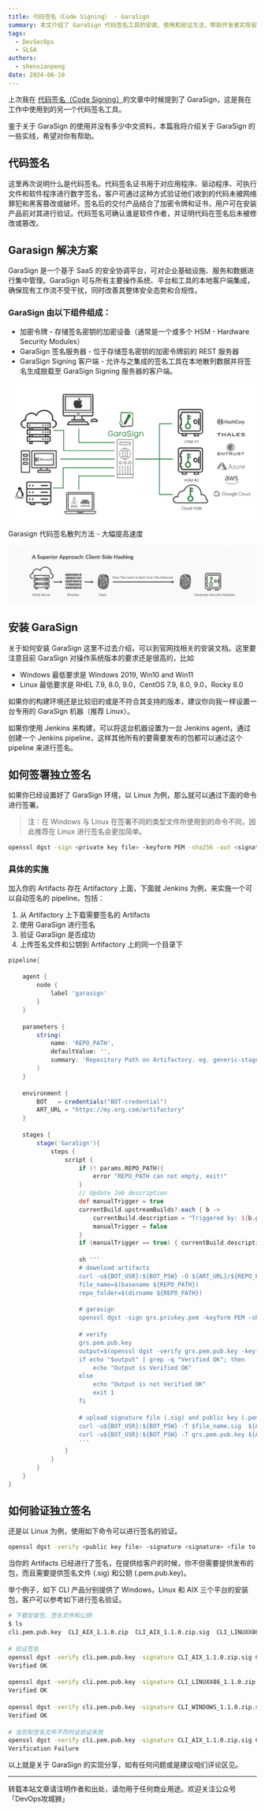 ```yaml
---
title: 代码签名（Code Signing） - GaraSign
summary: 本文介绍了 GaraSign 代码签名工具的安装、使用和验证方法，帮助开发者实现安全的代码签名。
tags:
  - DevSecOps
  - SLSA
authors:
  - shenxianpeng
date: 2024-06-10
---
```


上次我在 [代码签名（Code Signing）](2024/04/code-signing/)的文章中时候提到了 GaraSign，这是我在工作中使用到的另一个代码签名工具。

鉴于关于 GaraSign 的使用并没有多少中文资料，本篇我将介绍关于 GaraSign 的一些实线，希望对你有帮助。


## 代码签名

这里再次说明什么是代码签名。代码签名证书用于对应用程序、驱动程序、可执行文件和软件程序进行数字签名，客户可通过这种方式验证他们收到的代码未被网络罪犯和黑客篡改或破坏。签名后的交付产品结合了加密令牌和证书，用户可在安装产品前对其进行验证。代码签名可确认谁是软件作者，并证明代码在签名后未被修改或篡改。

## Garasign 解决方案

GaraSign 是一个基于 SaaS 的安全协调平台，可对企业基础设施、服务和数据进行集中管理。GaraSign 可与所有主要操作系统、平台和工具的本地客户端集成，确保现有工作流不受干扰，同时改善其整体安全态势和合规性。

### GaraSign 由以下组件组成：

* 加密令牌 - 存储签名密钥的加密设备（通常是一个或多个 HSM - Hardware Security Modules）
* GaraSign 签名服务器 - 位于存储签名密钥的加密令牌前的 REST 服务器
* GaraSign Signing 客户端 - 允许与之集成的签名工具在本地散列数据并将签名生成脱载至 GaraSign Signing 服务器的客户端。

![garasign components](garasign-components.png)

Garasign 代码签名散列方法 - 大幅提高速度

![garasign approach](garasign-approach.png)

## 安装 GaraSign

关于如何安装 GaraSign 这里不过去介绍，可以到官网找相关的安装文档。这里要注意目前 GaraSign 对操作系统版本的要求还是很高的，比如

* Windows 最低要求是 Windows 2019, Win10 and Win11
* Linux 最低要求是 RHEL 7.9, 8.0, 9.0，CentOS 7.9, 8.0, 9.0，Rocky 8.0

如果你的构建环境还是比较旧的或是不符合其支持的版本，建议你向我一样设置一台专用的 GaraSign 机器（推荐 Linux）。

如果你使用 Jenkins 来构建，可以将这台机器设置为一台 Jenkins agent，通过创建一个 Jenkins pipeline，这样其他所有的要需要发布的包都可以通过这个 pipeline 来进行签名。

## 如何签署独立签名

如果你已经设置好了 GaraSign 环境，以 Linux 为例，那么就可以通过下面的命令进行签署。

> 注：在 Windows 与 Linux 在签署不同的类型文件所使用到的命令不同，因此推荐在 Linux 进行签名会更加简单。

```bash
openssl dgst -sign <private key file> -keyform PEM -sha256 -out <signature-file-name.sig> -binary <binary file to sign>
```
### 具体的实施

加入你的 Artifacts 存在 Artifactory 上面，下面就 Jenkins 为例，来实施一个可以自动签名的 pipeline。包括：

1. 从 Artifactory 上下载需要签名的 Artifacts
2. 使用 GaraSign 进行签名
3. 验证 GaraSign 是否成功
4. 上传签名文件和公钥到 Artifactory 上的同一个目录下

```groovy
pipeline{

	agent {
        node {
            label 'garasign'
        }
    }

    parameters {
        string(
            name: 'REPO_PATH',
            defaultValue: '',
            summary: 'Repository Path on Artifactory. eg. generic-stage/test_repo/devel/54/mybuild_1.1.0_752d0821_64bit.exe'
        )
    }

    environment {
		BOT   = credentials("BOT-credential")
		ART_URL = "https://my.org.com/artifactory"
    }

    stages {
        stage('GaraSign'){
            steps {
				script {
					if (! params.REPO_PATH){
						error "REPO_PATH can not empty, exit!"
					}
					// Update Job description
					def manualTrigger = true
					currentBuild.upstreamBuilds?.each { b ->
						currentBuild.description = "Triggered by: ${b.getFullDisplayName()}\n${REPO_PATH}"
						manualTrigger = false
					}
					if (manualTrigger == true) { currentBuild.description = "Manual sign: ${REPO_PATH}" }

					sh '''
					# download artifacts
					curl -u${BOT_USR}:${BOT_PSW} -O ${ART_URL}/${REPO_PATH}
					file_name=$(basename ${REPO_PATH})
					repo_folder=$(dirname ${REPO_PATH})

					# garasign
					openssl dgst -sign grs.privkey.pem -keyform PEM -sha256 -out $file_name.sig -binary $file_name

					# verify
					grs.pem.pub.key
					output=$(openssl dgst -verify grs.pem.pub.key -keyform PEM -sha256 -signature $file_name.sig -binary $file_name)
					if echo "$output" | grep -q "Verified OK"; then
						echo "Output is Verified OK"
					else
						echo "Output is not Verified OK"
						exit 1
					fi

					# upload signature file (.sig) and public key (.pem.pub.key)
					curl -u${BOT_USR}:${BOT_PSW} -T $file_name.sig  ${ART_URL}/${repo_folder}/
					curl -u${BOT_USR}:${BOT_PSW} -T grs.pem.pub.key ${ART_URL}/${repo_folder}/
					'''
				}
            }
        }
    }
}
```

## 如何验证独立签名

还是以 Linux 为例，使用如下命令可以进行签名的验证。

```bash
openssl dgst -verify <public key file> -signature <signature> <file to verify>
```

当你的 Artifacts 已经进行了签名，在提供给客户的时候，你不但需要提供发布的包，而且需要提供签名文件 (.sig) 和公钥 (.pem.pub.key)。

举个例子，如下 CLI 产品分别提供了 Windows，Linux 和 AIX 三个平台的安装包，客户可以参考如下进行签名验证。

```bash
# 下载安装包、签名文件和公钥
$ ls
cli.pem.pub.key  CLI_AIX_1.1.0.zip  CLI_AIX_1.1.0.zip.sig  CLI_LINUXX86_1.1.0.zip  CLI_LINUXX86_1.1.0.zip.sig  CLI_WINDOWS_1.1.0.zip  CLI_WINDOWS_1.1.0.zip.sig

# 验证签名
openssl dgst -verify cli.pem.pub.key -signature CLI_AIX_1.1.0.zip.sig CLI_AIX_1.1.0.zip
Verified OK

openssl dgst -verify cli.pem.pub.key -signature CLI_LINUXX86_1.1.0.zip.sig CLI_LINUXX86_1.1.0.zip
Verified OK

openssl dgst -verify cli.pem.pub.key -signature CLI_WINDOWS_1.1.0.zip.sig CLI_WINDOWS_1.1.0.zip
Verified OK

# 当包和签名文件不符时会验证失败
openssl dgst -verify cli.pem.pub.key -signature CLI_AIX_1.1.0.zip.sig CLI_LINUXX86_1.1.0.zip
Verification Failure
```

以上就是关于 GaraSign 的实现分享，如有任何问题或是建议咱们评论区见。

---

转载本站文章请注明作者和出处，请勿用于任何商业用途。欢迎关注公众号「DevOps攻城狮」
